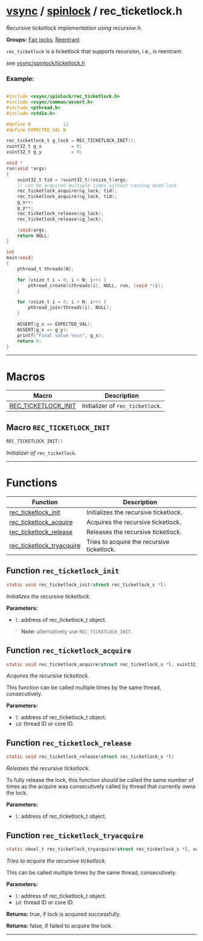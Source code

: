#  [vsync](../README.md) / [spinlock](README.md) / rec_ticketlock.h
_Recursive ticketlock implementation using recursive.h._ 

**Groups:** [Fair locks](GROUP_fair_lock.md), [Reentrant](GROUP_reentrant.md)

`rec_ticketlock` is a ticketlock that supports recursion, i.e., is reentrant.

see [vsync/spinlock/ticketlock.h](ticketlock.h.md)


### Example:



```c

#include <vsync/spinlock/rec_ticketlock.h>
#include <vsync/common/assert.h>
#include <pthread.h>
#include <stdio.h>

#define N            12
#define EXPECTED_VAL N

rec_ticketlock_t g_lock = REC_TICKETLOCK_INIT();
vuint32_t g_x           = 0;
vuint32_t g_y           = 0;

void *
run(void *args)
{
    vuint32_t tid = (vuint32_t)(vsize_t)args;
    // can be acquired multiple times without causing dead-lock
    rec_ticketlock_acquire(&g_lock, tid);
    rec_ticketlock_acquire(&g_lock, tid);
    g_x++;
    g_y++;
    rec_ticketlock_release(&g_lock);
    rec_ticketlock_release(&g_lock);

    (void)args;
    return NULL;
}

int
main(void)
{
    pthread_t threads[N];

    for (vsize_t i = 0; i < N; i++) {
        pthread_create(&threads[i], NULL, run, (void *)i);
    }

    for (vsize_t i = 0; i < N; i++) {
        pthread_join(threads[i], NULL);
    }

    ASSERT(g_x == EXPECTED_VAL);
    ASSERT(g_x == g_y);
    printf("Final value %u\n", g_x);
    return 0;
}
```

 

---
# Macros 

| Macro | Description |
|---|---|
| [REC_TICKETLOCK_INIT](rec_ticketlock.h.md#macro-rec_ticketlock_init) | Initializer of `rec_ticketlock`.  |

##  Macro `REC_TICKETLOCK_INIT`

```c
REC_TICKETLOCK_INIT()
```

 
_Initializer of_ `rec_ticketlock`_._ 



---
# Functions 

| Function | Description |
|---|---|
| [rec_ticketlock_init](rec_ticketlock.h.md#function-rec_ticketlock_init) | Initializes the recursive ticketlock.  |
| [rec_ticketlock_acquire](rec_ticketlock.h.md#function-rec_ticketlock_acquire) | Acquires the recursive ticketlock.  |
| [rec_ticketlock_release](rec_ticketlock.h.md#function-rec_ticketlock_release) | Releases the recursive ticketlock.  |
| [rec_ticketlock_tryacquire](rec_ticketlock.h.md#function-rec_ticketlock_tryacquire) | Tries to acquire the recursive ticketlock.  |

##  Function `rec_ticketlock_init`

```c
static void rec_ticketlock_init(struct rec_ticketlock_s *l)
``` 
_Initializes the recursive ticketlock._ 




**Parameters:**

- `l`: address of rec_ticketlock_t object.


> **Note:** alternatively use `REC_TICKETLOCK_INIT`. 


##  Function `rec_ticketlock_acquire`

```c
static void rec_ticketlock_acquire(struct rec_ticketlock_s *l, vuint32_t id)
``` 
_Acquires the recursive ticketlock._ 


This function can be called multiple times by the same thread, consecutively.



**Parameters:**

- `l`: address of rec_ticketlock_t object. 
- `id`: thread ID or core ID. 




##  Function `rec_ticketlock_release`

```c
static void rec_ticketlock_release(struct rec_ticketlock_s *l)
``` 
_Releases the recursive ticketlock._ 


To fully release the lock, this function should be called the same number of times as the acquire was consecutively called by thread that currently owns the lock.



**Parameters:**

- `l`: address of rec_ticketlock_t object. 




##  Function `rec_ticketlock_tryacquire`

```c
static vbool_t rec_ticketlock_tryacquire(struct rec_ticketlock_s *l, vuint32_t id)
``` 
_Tries to acquire the recursive ticketlock._ 


This can be called multiple times by the same thread, consecutively.



**Parameters:**

- `l`: address of rec_ticketlock_t object. 
- `id`: thread ID or core ID. 


**Returns:** true, if lock is acquired successfully. 

**Returns:** false, if failed to acquire the lock. 




---

